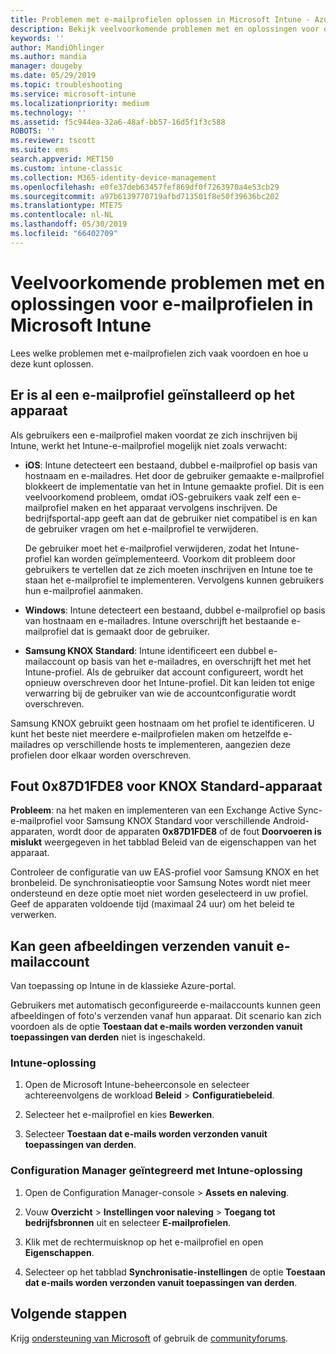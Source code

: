 ```yaml
---
title: Problemen met e-mailprofielen oplossen in Microsoft Intune - Azure | Microsoft Docs
description: Bekijk veelvoorkomende problemen met en oplossingen voor e-mailprofielen in Microsoft Intune, waaronder dubbele e-mailprofielen en fouten op Samsung KNOX Standard Android-apparaten.
keywords: ''
author: MandiOhlinger
ms.author: mandia
manager: dougeby
ms.date: 05/29/2019
ms.topic: troubleshooting
ms.service: microsoft-intune
ms.localizationpriority: medium
ms.technology: ''
ms.assetid: f5c944ea-32a6-48af-bb57-16d5f1f3c588
ROBOTS: ''
ms.reviewer: tscott
ms.suite: ems
search.appverid: MET150
ms.custom: intune-classic
ms.collection: M365-identity-device-management
ms.openlocfilehash: e0fe37deb63457fef869df0f7263970a4e53cb29
ms.sourcegitcommit: a97b6139770719afbd713501f8e50f39636bc202
ms.translationtype: MTE75
ms.contentlocale: nl-NL
ms.lasthandoff: 05/30/2019
ms.locfileid: "66402709"
---
```

# <a name="common-issues-and-resolutions-with-email-profiles-in-microsoft-intune"></a>Veelvoorkomende problemen met en oplossingen voor e-mailprofielen in Microsoft Intune

Lees welke problemen met e-mailprofielen zich vaak voordoen en hoe u deze kunt oplossen.

## <a name="device-already-has-an-email-profile-installed"></a>Er is al een e-mailprofiel geïnstalleerd op het apparaat

Als gebruikers een e-mailprofiel maken voordat ze zich inschrijven bij Intune, werkt het Intune-e-mailprofiel mogelijk niet zoals verwacht:

- **iOS**: Intune detecteert een bestaand, dubbel e-mailprofiel op basis van hostnaam en e-mailadres. Het door de gebruiker gemaakte e-mailprofiel blokkeert de implementatie van het in Intune gemaakte profiel. Dit is een veelvoorkomend probleem, omdat iOS-gebruikers vaak zelf een e-mailprofiel maken en het apparaat vervolgens inschrijven. De bedrijfsportal-app geeft aan dat de gebruiker niet compatibel is en kan de gebruiker vragen om het e-mailprofiel te verwijderen.

  De gebruiker moet het e-mailprofiel verwijderen, zodat het Intune-profiel kan worden geïmplementeerd. Voorkom dit probleem door gebruikers te vertellen dat ze zich moeten inschrijven en Intune toe te staan het e-mailprofiel te implementeren. Vervolgens kunnen gebruikers hun e-mailprofiel aanmaken.

- **Windows**: Intune detecteert een bestaand, dubbel e-mailprofiel op basis van hostnaam en e-mailadres. Intune overschrijft het bestaande e-mailprofiel dat is gemaakt door de gebruiker.

- **Samsung KNOX Standard**: Intune identificeert een dubbel e-mailaccount op basis van het e-mailadres, en overschrijft het met het Intune-profiel. Als de gebruiker dat account configureert, wordt het opnieuw overschreven door het Intune-profiel. Dit kan leiden tot enige verwarring bij de gebruiker van wie de accountconfiguratie wordt overschreven.

Samsung KNOX gebruikt geen hostnaam om het profiel te identificeren. U kunt het beste niet meerdere e-mailprofielen maken om hetzelfde e-mailadres op verschillende hosts te implementeren, aangezien deze profielen door elkaar worden overschreven.

## <a name="error-0x87d1fde8-for-knox-standard-device"></a>Fout 0x87D1FDE8 voor KNOX Standard-apparaat

**Probleem**: na het maken en implementeren van een Exchange Active Sync-e-mailprofiel voor Samsung KNOX Standard voor verschillende Android-apparaten, wordt door de apparaten **0x87D1FDE8** of de fout **Doorvoeren is mislukt** weergegeven in het tabblad Beleid van de eigenschappen van het apparaat.

Controleer de configuratie van uw EAS-profiel voor Samsung KNOX en het bronbeleid. De synchronisatieoptie voor Samsung Notes wordt niet meer ondersteund en deze optie moet niet worden geselecteerd in uw profiel. Geef de apparaten voldoende tijd (maximaal 24 uur) om het beleid te verwerken.

## <a name="unable-to-send-images-from--email-account"></a>Kan geen afbeeldingen verzenden vanuit e-mailaccount

Van toepassing op Intune in de klassieke Azure-portal.

Gebruikers met automatisch geconfigureerde e-mailaccounts kunnen geen afbeeldingen of foto's verzenden vanaf hun apparaat. Dit scenario kan zich voordoen als de optie **Toestaan dat e-mails worden verzonden vanuit toepassingen van derden** niet is ingeschakeld.

### <a name="intune-solution"></a>Intune-oplossing

1. Open de Microsoft Intune-beheerconsole en selecteer achtereenvolgens de workload **Beleid** > **Configuratiebeleid**.

2. Selecteer het e-mailprofiel en kies **Bewerken**.

3. Selecteer **Toestaan dat e-mails worden verzonden vanuit toepassingen van derden**.

### <a name="configuration-manager-integrated-with-intune-solution"></a>Configuration Manager geïntegreerd met Intune-oplossing

1. Open de Configuration Manager-console > **Assets en naleving**.

2. Vouw **Overzicht** > **Instellingen voor naleving** > **Toegang tot bedrijfsbronnen** uit en selecteer **E-mailprofielen**.

3. Klik met de rechtermuisknop op het e-mailprofiel en open **Eigenschappen**.

4. Selecteer op het tabblad **Synchronisatie-instellingen** de optie **Toestaan dat e-mails worden verzonden vanuit toepassingen van derden**.

## <a name="next-steps"></a>Volgende stappen

Krijg [ondersteuning van Microsoft](get-support.md) of gebruik de [communityforums](https://social.technet.microsoft.com/Forums/en-US/home?category=microsoftintune).